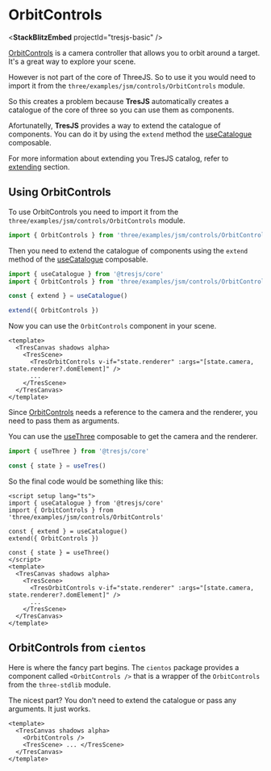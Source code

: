 # OrbitControls

<**StackBlitzEmbed** projectId="tresjs-basic" />

[OrbitControls](https://threejs.org/docs/index.html?q=orbit#examples/en/controls/OrbitControls) is a camera controller that allows you to orbit around a target. It's a great way to explore your scene.

However is not part of the core of ThreeJS. So to use it you would need to import it from the `three/examples/jsm/controls/OrbitControls` module.

So this creates a problem because **TresJS** automatically creates a catalogue of the core of three so you can use them as components.

Afortunatelly, **TresJS** provides a way to extend the catalogue of components. You can do it by using the `extend` method the [useCatalogue](/composables/use-catalog) composable.

For more information about extending you TresJS catalog, refer to [extending](/advanced/extending.md) section.

## Using OrbitControls

To use OrbitControls you need to import it from the `three/examples/jsm/controls/OrbitControls` module.

```js
import { OrbitControls } from 'three/examples/jsm/controls/OrbitControls'
```

Then you need to extend the catalogue of components using the `extend` method of the [useCatalogue](/composables/use-catalog) composable.

```js
import { useCatalogue } from '@tresjs/core'
import { OrbitControls } from 'three/examples/jsm/controls/OrbitControls'

const { extend } = useCatalogue()

extend({ OrbitControls })
```

Now you can use the `OrbitControls` component in your scene.

```vue
<template>
  <TresCanvas shadows alpha>
    <TresScene>
      <TresOrbitControls v-if="state.renderer" :args="[state.camera, state.renderer?.domElement]" />
      ...
    </TresScene>
  </TresCanvas>
</template>
```

Since [OrbitControls](https://threejs.org/docs/index.html?q=orbit#examples/en/controls/OrbitControls) needs a reference to the camera and the renderer, you need to pass them as arguments.

You can use the [useThree](/composables/use-three) composable to get the camera and the renderer.

```ts
import { useThree } from '@tresjs/core'

const { state } = useTres()
```

So the final code would be something like this:

```vue
<script setup lang="ts">
import { useCatalogue } from '@tresjs/core'
import { OrbitControls } from 'three/examples/jsm/controls/OrbitControls'

const { extend } = useCatalogue()
extend({ OrbitControls })

const { state } = useThree()
</script>
<template>
  <TresCanvas shadows alpha>
    <TresScene>
      <TresOrbitControls v-if="state.renderer" :args="[state.camera, state.renderer?.domElement]" />
      ...
    </TresScene>
  </TresCanvas>
</template>
```

## OrbitControls from `cientos`

Here is where the fancy part begins. The `cientos` package provides a component called `<OrbitControls />` that is a wrapper of the `OrbitControls` from the `three-stdlib` module.

The nicest part? You don't need to extend the catalogue or pass any arguments. It just works.

```vue
<template>
  <TresCanvas shadows alpha>
    <OrbitControls />
    <TresScene> ... </TresScene>
  </TresCanvas>
</template>
```
